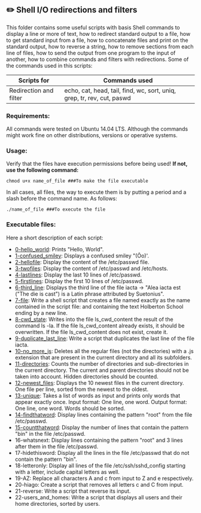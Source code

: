 ## :pencil2: Shell I/O redirections and filters
This folder contains some useful scripts with basis Shell commands to display a line or more of text, how to redirect standard output to a file, how to get standard input from a file, how to concatenate files and print on the standard output, how to reverse a string, how to remove sections from each line of files, how to send the output from one program to the input of another, how to combine commands and filters with redirections. Some of the commands used in this scripts:

| Scripts for |Commands used|
|--|--|
| Redirection and filter | echo, cat, head, tail, find, wc, sort, uniq, grep, tr, rev, cut, paswd | 

### Requirements:
All commands were tested on Ubuntu 14.04 LTS. Although the commands might work fine on other distributions, versions or operative systems.

### Usage:
Verify that the files have execution permissions before being used! **If not, use the following command:**

    chmod u+x name_of_file ###To make the file executable

In all cases, all files, the way to execute them is by putting a period and a slash before the command name. As follows:

    ./name_of_file ###To execute the file

### Executable files:

Here a short description of each script:
+ [0-hello_world](https://github.com/dmhenaopa/holberton-system_engineering-devops/blob/master/0x02-shell_redirections/0-hello_world): Prints "Hello, World".
+ [1-confused_smiley](https://github.com/dmhenaopa/holberton-system_engineering-devops/blob/master/0x02-shell_redirections/1-confused_smiley): Displays a confused smiley "(Ôo)'.
+ [2-hellofile](https://github.com/dmhenaopa/holberton-system_engineering-devops/blob/master/0x02-shell_redirections/2-hellofile): Display the content of the /etc/passwd file.
+ [3-twofiles](https://github.com/dmhenaopa/holberton-system_engineering-devops/blob/master/0x02-shell_redirections/3-twofiles): Display the content of /etc/passwd and /etc/hosts.
+ [4-lastlines](https://github.com/dmhenaopa/holberton-system_engineering-devops/blob/master/0x02-shell_redirections/4-lastlines): Display the last 10 lines of /etc/passwd.
+ [5-firstlines](https://github.com/dmhenaopa/holberton-system_engineering-devops/blob/master/0x02-shell_redirections/5-firstlines): Display the first 10 lines of /etc/passwd.
+ [6-third_line](https://github.com/dmhenaopa/holberton-system_engineering-devops/blob/master/0x02-shell_redirections/6-third_line): Displays the third line of the file iacta -> "Alea iacta est ("The die is cast") is a Latin phrase attributed by Suetonius".
+ [7-file](https://github.com/dmhenaopa/holberton-system_engineering-devops/blob/master/0x02-shell_redirections/7-file): Write a shell script that creates a file named exactly as the name contained in the script file: and containing the text Holberton School ending by a new line.
+ [8-cwd_state](https://github.com/dmhenaopa/holberton-system_engineering-devops/blob/master/0x02-shell_redirections/8-cwd_state): Writes into the file ls_cwd_content the result of the command ls -la. If the file ls_cwd_content already exists, it should be overwritten. If the file ls_cwd_content does not exist, create it.
+ [9-duplicate_last_line](https://github.com/dmhenaopa/holberton-system_engineering-devops/blob/master/0x02-shell_redirections/9-duplicate_last_line): Write a script that duplicates the last line of the file iacta.
+ [10-no_more_js](https://github.com/dmhenaopa/holberton-system_engineering-devops/blob/master/0x02-shell_redirections/10-no_more_js): Deletes all the regular files (not the directories) with a .js extension that are present in the current directory and all its subfolders.
+ [11-directories](https://github.com/dmhenaopa/holberton-system_engineering-devops/blob/master/0x02-shell_redirections/11-directories): Counts the number of directories and sub-directories in the current directory. The current and parent directories should not be taken into account. Hidden directories should be counted.
+ [12-newest_files](https://github.com/dmhenaopa/holberton-system_engineering-devops/blob/master/0x02-shell_redirections/12-newest_files): Displays the 10 newest files in the current directory. One file per line, sorted from the newest to the oldest.
+ [13-unique](https://github.com/dmhenaopa/holberton-system_engineering-devops/blob/master/0x02-shell_redirections/13-unique): Takes a list of words as input and prints only words that appear exactly once. Input format: One line, one word. Output format: One line, one word. Words should be sorted.
+ [14-findthatword](https://github.com/dmhenaopa/holberton-system_engineering-devops/blob/master/0x02-shell_redirections/14-findthatword): Display lines containing the pattern "root" from the file /etc/passwd.
+ [15-countthatword](https://github.com/dmhenaopa/holberton-system_engineering-devops/blob/master/0x02-shell_redirections/15-countthatword): Display the number of lines that contain the pattern "bin" in the file /etc/passwd.
+ 16-whatsnext: Display lines containing the pattern "root" and 3 lines after them in the file /etc/passwd.
+ 17-hidethisword: Display all the lines in the file /etc/passwd that do not contain the pattern "bin".
+ 18-letteronly: Display all lines of the file /etc/ssh/sshd_config starting with a letter, include capital letters as well.
+ 19-AZ: Replace all characters A and c from input to Z and e respectively.
+ 20-hiago: Create a script that removes all letters c and C from input.
+ 21-reverse: Write a script that reverse its input.
+ 22-users_and_homes: Write a script that displays all users and their home directories, sorted by users.
<!--stackedit_data:
eyJoaXN0b3J5IjpbMjE4OTE1OTQ0LC0xNDkwMDYxNDg0LDU4MD
U0Nzk2OF19
-->